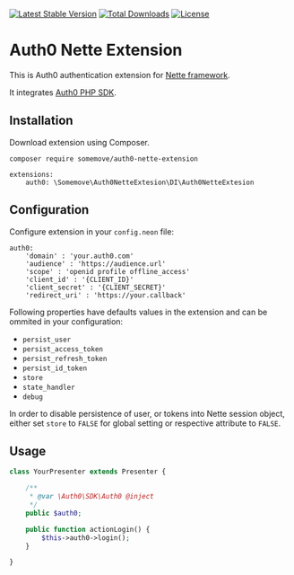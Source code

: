 [![Latest Stable Version](https://poser.pugx.org/somemove/auth0-nette-extension/v/stable)](https://packagist.org/packages/somemove/auth0-nette-extension)
[![Total Downloads](https://poser.pugx.org/somemove/auth0-nette-extensionn/downloads)](https://packagist.org/packages/somemove/auth0-nette-extension)
[![License](https://poser.pugx.org/somemove/auth0-nette-extension/license)](https://packagist.org/packages/somemove/auth0-nette-extension)

# Auth0 Nette Extension

This is Auth0 authentication extension for [Nette framework](https://github.com/nette/nette).

It integrates [Auth0 PHP SDK](https://github.com/auth0/auth0-php).

## Installation

Download extension using Composer.

```
composer require somemove/auth0-nette-extension
```

``` 
extensions:
	auth0: \Somemove\Auth0NetteExtesion\DI\Auth0NetteExtesion
```

## Configuration

Configure extension in your `config.neon` file:

```
auth0:
	'domain' : 'your.auth0.com'
	'audience' : 'https://audience.url'
	'scope' : 'openid profile offline_access'
	'client_id' : '{CLIENT_ID}'
	'client_secret' : '{CLIENT_SECRET}'
	'redirect_uri' : 'https://your.callback'
```

Following properties have defaults values in the extension and can be ommited in your configuration:

* `persist_user`
* `persist_access_token`
* `persist_refresh_token`
* `persist_id_token`
* `store`
* `state_handler`
* `debug`

In order to disable persistence of user, or tokens into Nette session object, either set `store` to `FALSE` for global setting or respective attribute to `FALSE`.

## Usage

```php
class YourPresenter extends Presenter {

	/**
	 * @var \Auth0\SDK\Auth0 @inject
	 */
	public $auth0;

	public function actionLogin() {
		$this->auth0->login();
	}

}
```
